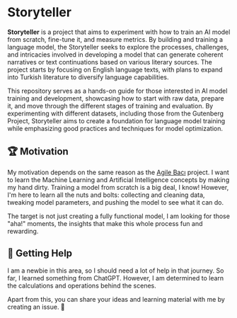 # Storyteller

**Storyteller** is a project that aims to experiment with how to train an AI model from scratch, fine-tune it, and measure metrics. By building and training a language model, the Storyteller seeks to explore the processes, challenges, and intricacies involved in developing a model that can generate coherent narratives or text continuations based on various literary sources. The project starts by focusing on English language texts, with plans to expand into Turkish literature to diversify language capabilities.

This repository serves as a hands-on guide for those interested in AI model training and development, showcasing how to start with raw data, prepare it, and move through the different stages of training and evaluation. By experimenting with different datasets, including those from the Gutenberg Project, Storyteller aims to create a foundation for language model training while emphasizing good practices and techniques for model optimization.

## 🏆 Motivation
My motivation depends on the same reason as the [Agile Bacı](https://github.com/agilebaci/welcome) project. I want to learn the Machine Learning and Artificial Intelligence concepts by making my hand dirty. Training a model from scratch is a big deal, I know! However, I'm here to learn all the nuts and bolts: collecting and cleaning data, tweaking model parameters, and pushing the model to see what it can do.

The target is not just creating a fully functional model, I am looking for those "aha!" moments, the insights that make this whole process fun and rewarding.

## 🦺 Getting Help
I am a newbie in this area, so I should need a lot of help in that journey. So far, I learned something from ChatGPT. However, I am determined to learn the calculations and operations behind the scenes.

Apart from this, you can share your ideas and learning material with me by creating an issue. 🤗

